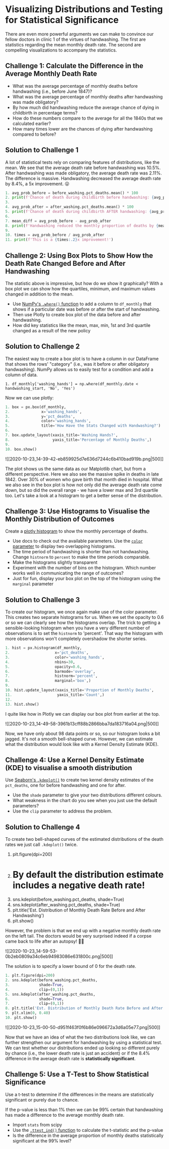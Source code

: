 # Visualizing Distributions and Testing for Statistical Significance

There are even more powerful arguments we can make to convince our fellow doctors in clinic 1 of the virtues of handwashing. The first are statistics regarding the mean monthly death rate. The second are compelling visualizations to accompany the statistics.

## Challenge 1: Calculate the Difference in the Average Monthly Death Rate

- What was the average percentage of monthly deaths before handwashing (i.e., before June 1847)?
- What was the average percentage of monthly deaths after handwashing was made obligatory?
- By how much did handwashing reduce the average chance of dying in childbirth in percentage terms?
- How do these numbers compare to the average for all the 1840s that we calculated earlier?
- How many times lower are the chances of dying after handwashing compared to before?

## Solution to Challenge 1

A lot of statistical tests rely on comparing features of distributions, like the mean. We see that the average death rate before handwashing was 10.5%. After handwashing was made obligatory, the average death rate was 2.11%. The difference is massive. Handwashing decreased the average death rate by 8.4%, a 5x improvement. 😮

```python
1. avg_prob_before = before_washing.pct_deaths.mean() * 100
2. print(f'Chance of death during childbirth before handwashing: {avg_prob_before:.3}%.')
3.
4. avg_prob_after = after_washing.pct_deaths.mean() * 100
5. print(f'Chance of death during childbirth AFTER handwashing: {avg_prob_after:.3}%.')
6.
7. mean_diff = avg_prob_before - avg_prob_after
8. print(f'Handwashing reduced the monthly proportion of deaths by {mean_diff:.3}%!')
9.
10. times = avg_prob_before / avg_prob_after
11. print(f'This is a {times:.2}x improvement!')
```

## Challenge 2: Using Box Plots to Show How the Death Rate Changed Before and After Handwashing

The statistic above is impressive, but how do we show it graphically? With a box plot we can show how the quartiles, minimum, and maximum values changed in addition to the mean.

- Use [NumPy's `.where()` function](https://numpy.org/doc/stable/reference/generated/numpy.where.html) to add a column to `df_monthly` that shows if a particular date was before or after the start of handwashing.
- Then use Plotly to create box plot of the data before and after handwashing.
- How did key statistics like the mean, max, min, 1st and 3rd quartile changed as a result of the new policy

## Solution to Challenge 2

The easiest way to create a box plot is to have a column in our DataFrame that shows the rows' "category" (i.e., was it before or after obligatory handwashing). NumPy allows us to easily test for a condition and add a column of data.

`1. df_monthly['washing_hands'] = np.where(df_monthly.date < handwashing_start, 'No', 'Yes')`

Now we can use plotly:

```python
1. box = px.box(df_monthly, 
2.              x='washing_hands', 
3.              y='pct_deaths',
4.              color='washing_hands',
5.              title='How Have the Stats Changed with Handwashing?')
6.
7. box.update_layout(xaxis_title='Washing Hands?',
8.                   yaxis_title='Percentage of Monthly Deaths',)
9.
10. box.show()
```

![[2020-10-23_14-39-42-eb859925d7e636d7244c6b410bad919b.png|500]]

The plot shows us the same data as our Matplotlib chart, but from a different perspective. Here we also see the massive spike in deaths in late 1842. Over 30% of women who gave birth that month died in hospital. What we also see in the box plot is how not only did the average death rate come down, but so did the overall range - we have a lower max and 3rd quartile too. Let's take a look at a histogram to get a better sense of the distribution.

## Challenge 3: Use Histograms to Visualise the Monthly Distribution of Outcomes

Create a [plotly histogram](https://plotly.com/python/histograms/) to show the monthly percentage of deaths.

- Use docs to check out the available parameters. Use the [`color` parameter](https://plotly.github.io/plotly.py-docs/generated/plotly.express.histogram.html) to display two overlapping histograms.
- The time period of handwashing is shorter than not handwashing. Change `histnorm` to `percent` to make the time periods comparable.
- Make the histograms slightly transparent
- Experiment with the number of bins on the histogram. Which number works well in communicating the range of outcomes?
- Just for fun, display your box plot on the top of the histogram using the `marginal` parameter

## Solution to Challenge 3

To create our histogram, we once again make use of the color parameter. This creates two separate histograms for us. When we set the opacity to 0.6 or so we can clearly see how the histograms overlap. The trick to getting a sensible-looking histogram when you have a very different number of observations is to set the `histnorm` to 'percent'. That way the histogram with more observations won't completely overshadow the shorter series.

```python
1. hist = px.histogram(df_monthly, 
2.                    x='pct_deaths', 
3.                    color='washing_hands',
4.                    nbins=30,
5.                    opacity=0.6,
6.                    barmode='overlay',
7.                    histnorm='percent',
8.                    marginal='box',)
9.
10. hist.update_layout(xaxis_title='Proportion of Monthly Deaths',
11.                    yaxis_title='Count',)
12.
13. hist.show()
```

I quite like how in Plotly we can display our box plot from earlier at the top.

![[2020-10-23_14-49-58-3961b13cff88b2866bba7da183716a04.png|500]]

Now, we have only about 98 data points or so, so our histogram looks a bit jagged. It's not a smooth bell-shaped curve. However, we can estimate what the distribution would look like with a Kernel Density Estimate (KDE).

## Challenge 4: Use a Kernel Density Estimate (KDE) to visualise a smooth distribution

Use [Seaborn's `.kdeplot()`](https://seaborn.pydata.org/generated/seaborn.kdeplot.html) to create two kernel density estimates of the `pct_deaths`, one for before handwashing and one for after.

- Use the `shade` parameter to give your two distributions different colours.
- What weakness in the chart do you see when you just use the default parameters?
- Use the `clip` parameter to address the problem.

## Solution to Challenge 4

To create two bell-shaped curves of the estimated distributions of the death rates we just call `.kdeplot()` twice.

1. plt.figure(dpi=200)
2. # By default the distribution estimate includes a negative death rate!
3. sns.kdeplot(before_washing.pct_deaths, shade=True)
4. sns.kdeplot(after_washing.pct_deaths, shade=True)
5. plt.title('Est. Distribution of Monthly Death Rate Before and After Handwashing')
6. plt.show()

However, the problem is that we end up with a negative monthly death rate on the left tail. The doctors would be very surprised indeed if a corpse came back to life after an autopsy! 🧟‍♀️

![[2020-10-23_14-59-53-0b2eb0809a34c6eb94983086e631800c.png|500]]

The solution is to specify a lower bound of 0 for the death rate.

```python
1. plt.figure(dpi=200)
2. sns.kdeplot(before_washing.pct_deaths, 
3.             shade=True,
4.             clip=(0,1))
5. sns.kdeplot(after_washing.pct_deaths, 
6.             shade=True,
7.             clip=(0,1))
8. plt.title('Est. Distribution of Monthly Death Rate Before and After Handwashing')
9. plt.xlim(0, 0.40)
10. plt.show()
```

![[2020-10-23_15-00-50-d951f463f0f6b86e096672a3d6a05e77.png|500]]

Now that we have an idea of what the two distributions look like, we can further strengthen our argument for handwashing by using a statistical test. We can test whether our distributions ended up looking so different purely by chance (i.e., the lower death rate is just an accident) or if the 8.4% difference in the average death rate is **statistically significant**.

## Challenge 5: Use a T-Test to Show Statistical Significance

Use a t-test to determine if the differences in the means are statistically significant or purely due to chance.

If the p-value is less than 1% then we can be 99% certain that handwashing has made a difference to the average monthly death rate.

- Import `stats` from scipy
- Use the [`.ttest_ind()` function](https://docs.scipy.org/doc/scipy/reference/generated/scipy.stats.ttest_ind.html) to calculate the t-statistic and the p-value
- Is the difference in the average proportion of monthly deaths statistically significant at the 99% level?
